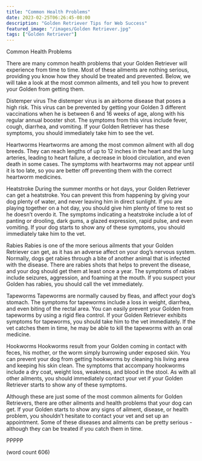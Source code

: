 ```yaml
---
title: "Common Health Problems"
date: 2023-02-25T06:26:45-08:00
description: "Golden Retriever Tips for Web Success"
featured_image: "/images/Golden Retriever.jpg"
tags: ["Golden Retriever"]
---
```


Common Health Problems

There are many common health problems that your Golden Retriever will experience from time to time.  Most of these ailments are nothing serious, providing you know how they should be treated and prevented.  Below, we will take a look at the most common ailments, and tell you how to prevent your Golden from getting them.

Distemper virus
The distemper virus is an airborne disease that poses a high risk.  This virus can be prevented by getting your Golden 3 different vaccinations when he is between 6 and 16 weeks of age, along with his regular annual booster shot.  The symptoms from this virus include fever, cough, diarrhea, and vomiting.  If your Golden Retriever has these symptoms, you should immediately take him to see the vet.

Heartworms
Heartworms are among the most common ailment with all dog breeds.  They can reach lengths of up to 12 inches in the heart and the lung arteries, leading to heart failure, a decrease in blood circulation, and even death in some cases.  The symptoms with heartworms may not appear until it is too late, so you are better off preventing them with the correct heartworm medicines.  

Heatstroke
During the summer months or hot days, your Golden Retriever can get a heatstroke.  You can prevent this from happening by giving your dog plenty of water, and never leaving him in direct sunlight.  If you are playing together on a hot day, you should give him plenty of time to rest so he doesn’t overdo it.  The symptoms indicating a heatstroke include a lot of panting or drooling, dark gums, a glazed expression, rapid pulse, and even vomiting.  If your dog starts to show any of these symptoms, you should immediately take him to the vet.

Rabies
Rabies is one of the more serious ailments that your Golden Retriever can get, as it has an adverse affect on your dog’s nervous system.  Normally, dogs get rabies through a bite of another animal that is infected with the disease.  There are rabies shots that helps to prevent the disease, and your dog should get them at least once a year.  The symptoms of rabies include seizures, aggression, and foaming at the mouth.  If you suspect your Golden has rabies, you should call the vet immediately.

Tapeworms
Tapeworms are normally caused by fleas, and affect your dog’s stomach.  The symptoms for tapeworms include a loss in weight, diarrhea, and even biting of the rectal area.  You can easily prevent your Golden from tapeworms by using a rigid flea control.  If your Golden Retriever exhibits symptoms for tapeworms, you should take him to the vet immediately.  If the vet catches them in time, he may be able to kill the tapeworms with an oral medicine.

Hookworms
Hookworms result from your Golden coming in contact with feces, his mother, or the worm simply burrowing under exposed skin.  You can prevent your dog from getting hookworms by cleaning his living area and keeping his skin clean.  The symptoms that accompany hookworms include a dry coat, weight loss, weakness, and blood in the stool.  As with all other ailments, you should immediately contact your vet if your Golden Retriever starts to show any of these symptoms.

Although these are just some of the most common ailments for Golden Retrievers, there are other ailments and health problems that your dog can get.  If your Golden starts to show any signs of ailment, disease, or health problem, you shouldn’t hesitate to contact your vet and set up an appointment.  Some of these diseases and ailments can be pretty serious - although they can be treated if you catch them in time.

PPPPP

(word count 606)
